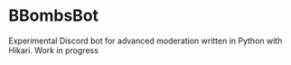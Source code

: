 # BBombsBot
Experimental Discord bot for advanced moderation written in Python with Hikari.
Work in progress

